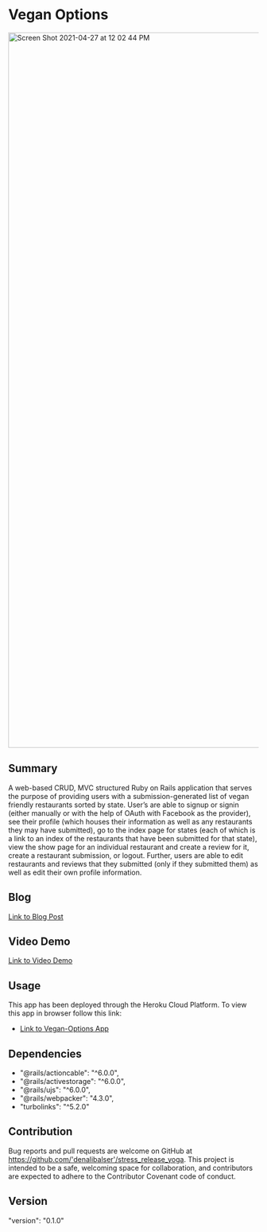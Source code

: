 # Vegan Options

<img width="1438" alt="Screen Shot 2021-04-27 at 12 02 44 PM" src="https://user-images.githubusercontent.com/46694709/116290358-9c833980-a750-11eb-958c-e904d2d05ec3.png">

## Summary 
A web-based CRUD, MVC structured Ruby on Rails application that serves the purpose of providing users with a submission-generated list of vegan friendly restaurants sorted by state. User’s are able to signup or signin (either manually or with the help of OAuth with Facebook as the provider), see their profile (which houses their information as well as any restaurants they may have submitted), go to the index page for states (each of which is a link to an index of the restaurants that have been submitted for that state), view the show page for an individual restaurant and create a review for it, create a restaurant submission, or logout. Further, users are able to edit restaurants and reviews that they submitted (only if they submitted them) as well as edit their own profile information.

## Blog 
[Link to Blog Post](https://denalibalser.github.io/rails_project_blog)

## Video Demo
[Link to Video Demo](https://www.youtube.com/watch?v=4To4H5mDnFY&ab_channel=DenaliBalser)

## Usage 
This app has been deployed through the Heroku Cloud Platform. To view this app in browser follow this link: 
* [Link to Vegan-Options App](https://gentle-depths-88899.herokuapp.com/)

## Dependencies 
* "@rails/actioncable": "^6.0.0",
* "@rails/activestorage": "^6.0.0",
* "@rails/ujs": "^6.0.0",
* "@rails/webpacker": "4.3.0",
* "turbolinks": "^5.2.0"

## Contribution
Bug reports and pull requests are welcome on GitHub at https://github.com/'denalibalser'/stress_release_yoga. This project is intended to be a safe, welcoming space for collaboration, and contributors are expected to adhere to the Contributor Covenant code of conduct.

## Version 

"version": "0.1.0"

